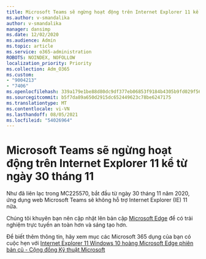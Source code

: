 ```yaml
---
title: Microsoft Teams sẽ ngừng hoạt động trên Internet Explorer 11 kể từ ngày 30 tháng 11
ms.author: v-smandalika
author: v-smandalika
manager: dansimp
ms.date: 12/02/2020
ms.audience: Admin
ms.topic: article
ms.service: o365-administration
ROBOTS: NOINDEX, NOFOLLOW
localization_priority: Priority
ms.collection: Adm_O365
ms.custom:
- "9004213"
- "7406"
ms.openlocfilehash: 339a179e1be88d80dc9df377eb06853f9184b4305b9fd029f565ba54fd30e546
ms.sourcegitcommit: b5f7da89a650d2915dc652449623c78be6247175
ms.translationtype: MT
ms.contentlocale: vi-VN
ms.lasthandoff: 08/05/2021
ms.locfileid: "54026964"
---
```

# <a name="microsoft-teams-will-stop-working-on-internet-explorer-11-from-nov-30th"></a>Microsoft Teams sẽ ngừng hoạt động trên Internet Explorer 11 kể từ ngày 30 tháng 11

Như đã liên lạc trong MC225570, bắt đầu từ ngày 30 tháng 11 năm 2020, ứng dụng web Microsoft Teams sẽ không hỗ trợ Internet Explorer (IE) 11 nữa. 

Chúng tôi khuyên bạn nên cập nhật lên bản cập [Microsoft Edge](https://www.microsoft.com/edge) để có trải nghiệm trực tuyến an toàn hơn và sáng tạo hơn. 

Để biết thêm thông tin, hãy xem mục các Microsoft 365 dụng của bạn có cuộc hẹn với [Internet Explorer 11 Windows 10 hoàng Microsoft Edge phiên bản cũ - Cộng đồng Kỹ thuật Microsoft](https://techcommunity.microsoft.com/t5/microsoft-365-blog/microsoft-365-apps-say-farewell-to-internet-explorer-11-and/ba-p/1591666)


